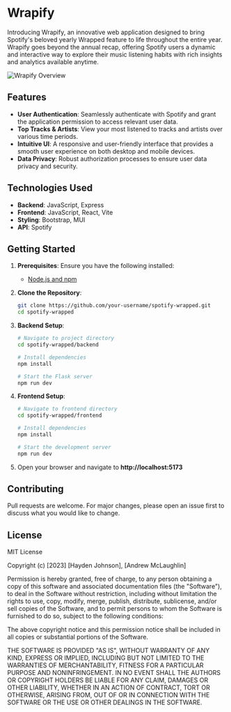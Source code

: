 # Wrapify

Introducing Wrapify, an innovative web application designed to bring Spotify's beloved yearly Wrapped feature to life throughout the entire year. Wrapify goes beyond the annual recap, offering Spotify users a dynamic and interactive way to explore their music listening habits with rich insights and analytics available anytime.

![Wrapify Overview](./images/wrapify_overview.PNG "Wrapify Overview")

## Features

- **User Authentication**: Seamlessly authenticate with Spotify and grant the application permission to access relevant user data.
- **Top Tracks & Artists**: View your most listened to tracks and artists over various time periods.
- **Intuitive UI**: A responsive and user-friendly interface that provides a smooth user experience on both desktop and mobile devices.
- **Data Privacy**: Robust authorization processes to ensure user data privacy and security.

## Technologies Used

- **Backend**: JavaScript, Express
- **Frontend**: JavaScript, React, Vite
- **Styling**: Bootstrap, MUI
- **API**: Spotify

## Getting Started

1. **Prerequisites**: Ensure you have the following installed:
   - [Node.js and npm](https://nodejs.org/)
   
2. **Clone the Repository**:

   ```bash
   git clone https://github.com/your-username/spotify-wrapped.git
   cd spotify-wrapped
   ```
   
3. **Backend Setup**:

   ```bash
   # Navigate to project directory
   cd spotify-wrapped/backend
   
   # Install dependencies
   npm install
   
   # Start the Flask server
   npm run dev
   ```

4. **Frontend Setup**:

   ```bash
   # Navigate to frontend directory
   cd spotify-wrapped/frontend
   
   # Install dependencies
   npm install
   
   # Start the development server
   npm run dev
   ```
   
6. Open your browser and navigate to **http://localhost:5173**

## Contributing

Pull requests are welcome. For major changes, please open an issue first to discuss what you would like to change.

## License

MIT License

Copyright (c) [2023] [Hayden Johnson], [Andrew McLaughlin]

Permission is hereby granted, free of charge, to any person obtaining a copy
of this software and associated documentation files (the "Software"), to deal
in the Software without restriction, including without limitation the rights
to use, copy, modify, merge, publish, distribute, sublicense, and/or sell
copies of the Software, and to permit persons to whom the Software is
furnished to do so, subject to the following conditions:

The above copyright notice and this permission notice shall be included in all
copies or substantial portions of the Software.

THE SOFTWARE IS PROVIDED "AS IS", WITHOUT WARRANTY OF ANY KIND, EXPRESS OR
IMPLIED, INCLUDING BUT NOT LIMITED TO THE WARRANTIES OF MERCHANTABILITY,
FITNESS FOR A PARTICULAR PURPOSE AND NONINFRINGEMENT. IN NO EVENT SHALL THE
AUTHORS OR COPYRIGHT HOLDERS BE LIABLE FOR ANY CLAIM, DAMAGES OR OTHER
LIABILITY, WHETHER IN AN ACTION OF CONTRACT, TORT OR OTHERWISE, ARISING FROM,
OUT OF OR IN CONNECTION WITH THE SOFTWARE OR THE USE OR OTHER DEALINGS IN THE
SOFTWARE.
